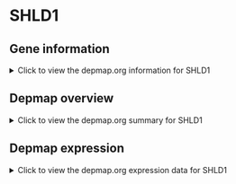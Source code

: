 <h1>SHLD1</h1>

<h2>Gene information</h2>
<details>
  <summary>Click to view the depmap.org information for SHLD1</summary>
  <iframe src="https://depmap.org/portal/gene/SHLD1?tab=about" style="border:none;width:100%;height:800px"></iframe>
</details>

<h2>Depmap overview</h2>
<details>
  <summary>Click to view the depmap.org summary for SHLD1</summary>
  <iframe src="https://depmap.org/portal/gene/SHLD1?tab=overview" style="border:none;width:100%;height:800px"></iframe>
</details>

<h2>Depmap expression</h2>
<details>
  <summary>Click to view the depmap.org expression data for SHLD1</summary>
  <iframe src="https://depmap.org/portal/gene/SHLD1?tab=characterization" style="border:none;width:100%;height:800px"></iframe>
</details>


<!--
<h2>Reactome Pathway diagram</h2>
PNAME
-->


